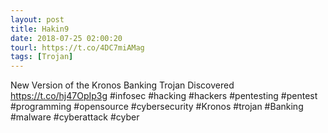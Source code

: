 ```yaml
---
layout: post
title: Hakin9
date: 2018-07-25 02:00:20
tourl: https://t.co/4DC7miAMag
tags: [Trojan]
---
```

New Version of the Kronos Banking Trojan Discovered https://t.co/hj47OpIp3g #infosec #hacking #hackers #pentesting #pentest #programming #opensource #cybersecurity #Kronos #trojan #Banking #malware #cyberattack #cyber